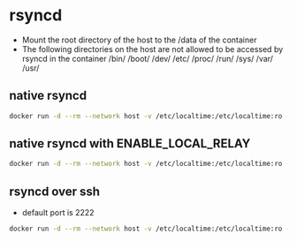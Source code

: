 # rsyncd
- Mount the root directory of the host to the /data of the container
- The following directories on the host are not allowed to be accessed by rsyncd in the container
    /bin/ /boot/ /dev/ /etc/ /proc/ /run/ /sys/ /var/ /usr/

## native rsyncd
```sh
docker run -d --rm --network host -v /etc/localtime:/etc/localtime:ro -v /:/data -e TZ=CST-8 kaichao/rsyncd 
```
## native rsyncd with ENABLE_LOCAL_RELAY
```sh
docker run -d --rm --network host -v /etc/localtime:/etc/localtime:ro -v /:/data -e TZ=CST-8 -e ENABLE_LOCAL_RELAY=yes kaichao/rsyncd 
```
## rsyncd over ssh
- default port is 2222
```sh
docker run -d --rm --network host -v /etc/localtime:/etc/localtime:ro -v /:/data -e TZ=CST-8 -e TRANSPORT_TYPE=ssh kaichao/rsyncd 
```
